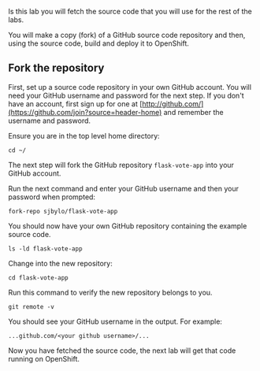 Is this lab you will fetch the source code that you will use for the rest of the labs.  

You will make a copy (fork) of a GitHub source code repository and then, using the source code, build and deploy it to OpenShift. 

## Fork the repository 

First, set up a source code repository in your own GitHub account.  You will need your GitHub username and password for
the next step.  If you don't have an account, first sign up for one
at [http://github.com/](https://github.com/join?source=header-home) and remember the username and password.

Ensure you are in the top level home directory:

```execute 
cd ~/ 
```

The next step will fork the GitHub repository ``flask-vote-app`` into your GitHub account.

Run the next command and enter your GitHub username and then your password when prompted:

```execute 
fork-repo sjbylo/flask-vote-app
```

You should now have your own GitHub repository containing the example source code. 

```execute
ls -ld flask-vote-app 
```

Change into the new repository:

```execute
cd flask-vote-app
```

Run this command to verify the new repository belongs to you.  

```execute
git remote -v
```

You should see your GitHub username in the output. For example:

```
...github.com/<your github username>/...
```

Now you have fetched the source code, the next lab will get that code running on OpenShift. 


